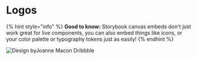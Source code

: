 # Logos

{% hint style="info" %}
**Good to know:** Storybook canvas embeds don't just work great for live components, you can also embed things like icons, or your color palette or typography tokens just as easily!
{% endhint %}

![Design byJoanne Macon Dribbble](https://dribbble.com/shots/9515799-Personal-Brand-Logo?utm_source=Clipboard_Shot\&utm_campaign=jmvc\&utm_content=Personal%20Brand%20Logo\&utm_medium=Social_Share\&utm_source=Clipboard_Shot\&utm_campaign=jmvc\&utm_content=Personal%20Brand%20Logo\&utm_medium=Social_Share)
